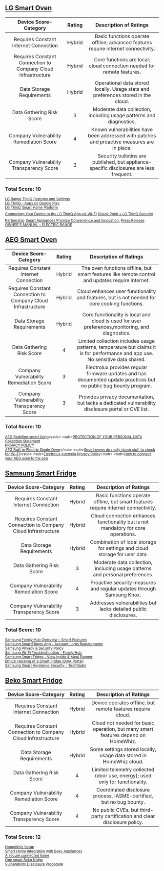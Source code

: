 ## [LG Smart Oven](LG-Oven-Analysis.md)
| Device Score-Category |  Rating | Description of Ratings | 
| :---: | :---: | :---: | 
| Requires Constant Internet Connection | Hybrid | Basic functions operate offline; advanced features require internet connectivity. |
| Requires Constant Connection to Company Cloud Infrastructure | Hybrid | Core functions are local; cloud connection needed for remote features. |
| Data Storage Requirements | Hybrid | Operational data stored locally. Usage stats and preferences stored in the cloud. |
| Data Gathering Risk Score | 3 | Moderate data collection, including usage patterns and diagnostics. |
| Company Vulnerability Remediation Score | 4 | Known vulnerabilities have been addressed with patches and proactive measures are in place. |
| Company Vulnerability Transparency Score | 3 | Security bulletins are published, but appliance-specific disclosures are less frequent.| 

### Total Score: 10

<sub>[LG Range ThinQ Features and Settings](https://www.lg.com/us/support/help-library/lg-range-thinq-features-and-settings--20152599676255)</sub>  
<sub>[LG ThinQ - Apps on Google Play](https://play.google.com/store/apps/details?hl=en_US&id=com.lgeha.nuts)</sub>   
<sub>[LG ThinQ Smart Home Platform](https://www.lg.com/us/lg-thinq)</sub>  
<sub>[Connecting Your Device to the LG ThinQ App via Wi-Fi](https://www.lg.com/us/support/help-library/lg-thinq-connecting-your-device-to-the-lg-thinq-app-via-wi-fi--20153147863991)</sub> 
<sub>[Check Point + LG ThinQ Security Partnership](https://www.checkpoint.com/press-releases/check-point-joins-forces-lg-secure-smart-home-devices/)</sub> 
<sub>[Smart Appliances Promise Convenience and Innovation.](https://www.consumerreports.org/electronics/privacy/smart-appliances-and-privacy-a1186358482/)</sub> 
<sub>[Press Release](https://www.lg.com/us/press-release)</sub> 
<sub>[OWNER'S MANUAL - ELECTRIC RANGE](https://images.thdstatic.com/catalog/pdfImages/3a/3a30b356-0070-467b-8632-16136d513971.pdf)</sub> 

## [AEG Smart Oven](AEG-Oven-Analysis.md)
| Device Score-Category |  Rating | Description of Ratings | 
| :---: | :---: | :---: | 
| Requires Constant Internet Connection | Hybrid | The oven functions offline, but smart features like remote control and updates require internet. |
| Requires Constant Connection to Company Cloud Infrastructure | Hybrid | 	Cloud enhances user functionality and features, but is not needed for core cooking functions. |
| Data Storage Requirements | Hybrid | 	Core functionality is local and cloud is used for user preferences,monitoring, and diagnostics. |
| Data Gathering Risk Score | 4 | Limited collection includes usage patterns, temperature but claims it is for performance and app use.  No sensitive data shared. |
| Company Vulnerability Remediation Score | 3 | 	Electrolux provides regular firmware updates and has documented update practices but no public bug bounty program.  |
| Company Vulnerability Transparency Score | 3 | Provides privacy documentation, but lacks a dedicated vulnerability disclosure portal or CVE list. | 

### Total Score: 10

<sub>[AEG Redefine smart living](https://apps.apple.com/ie/app/aeg/id1599494494?)</sub>  
<sub>[PROTECTION OF YOUR PERSONAL DATA](https://www.electroluxgroup.com/privacy/en/)</sub>   
<sub>[Collection Statement](https://www.electrolux.com.au/privacy/)</sub>  
<sub>[PRIVACY POLICY](https://www.electroluxprofessional.com/au/data-privacy-statement/)</sub>  
<sub>[AEG Built-in Electric Single Oven](https://www.harveynorman.ie/home-appliances/cooking-appliances/ovens/single-ovens/aeg-built-in-electric-single-oven-bpe948730m.html?)</sub> <sub>[Smart ovens do really dumb stuff to check for Wi-Fi](https://www.theregister.com/2023/01/26/smart_ovens_do_dumb_stuff/?)</sub>  
<sub>[Electrolux Australia Privacy Policy](https://shop.aegaustralia.com.au/privacy-policy/?)</sub>   
<sub>[How to connect your AEG oven to the app](https://support.aeg.co.uk/support-articles/article/how-to-connect-your-aeg-oven-to-the-app?srsltid=AfmBOoo51VIrCwyCxVGC4U8XCghLNxq80ch3WJxCZkJZQzaRpHsqez2w&locale=en-GB)</sub>  

## [Samsung Smart Fridge](Samsung-Fridge-Analysis.md)
| Device Score-Category |  Rating | Description of Ratings | 
| :---: | :---: | :---: | 
| Requires Constant Internet Connection | Hybrid | Basic functions operate offline, but smart features require internet connectivity. |
| Requires Constant Connection to Company Cloud Infrastructure | Hybrid | Cloud connection enhances functionality but is not mandatory for core operations. |
| Data Storage Requirements | Hybrid | Combination of local storage for settings and cloud storage for user data. |
| Data Gathering Risk Score | 3 | Moderate data collection, including usage patterns and personal preferences. |
| Company Vulnerability Remediation Score | 4 | Proactive security measures and regular updates through Samsung Knox. |
| Company Vulnerability Transparency Score | 3 | Addresses vulnerabilities but lacks detailed public disclosures. | 

### Total Score: 10

<sub>[Samsung Family Hub Overview – Smart Features](https://www.samsung.com/us/explore/family-hub-refrigerator/overview/)</sub>  
<sub>[Samsung SmartThings App - Account Login Requirements](https://www.samsung.com/us/support/owners/app/family-hub/)</sub>  
<sub>[Samsung Privacy & Security Policy](https://www.samsung.com/us/account/our-approach-to-privacy/)</sub>   
<sub>[Samsung Wi-Fi Troubleshooting – Family Hub](https://www.samsung.com/us/support/troubleshooting/TSG01109770/)</sub>  
<sub>[Samsung Smart Fridge - View Inside & Meal Planner](https://www.samsung.com/us/support/answer/ANS00049761/)</sub>  
<sub>[Ethical Hacking of a Smart Fridge (DiVA Portal)](https://www.diva-portal.org/smash/get/diva2:1596057/FULLTEXT01.pdf)</sub>  
<sub>[Samsung Smart Appliance Security – TechRadar](https://www.techradar.com/computing/heres-why-samsung-has-built-the-worlds-most-secure-smart-fridge-and-a-host-of-other-super-secure-appliances)</sub>


## [Beko Smart Fridge](Beko-Fridge-Analysis.md)
| Device Score-Category |  Rating | Description of Ratings | 
| :---: | :---: | :---: | 
| Requires Constant Internet Connection | Hybrid | Device operates offline, but remote features require cloud. |
| Requires Constant Connection to Company Cloud Infrastructure | Hybrid | Cloud not needed for basic operation, but many smart features depend on HomeWhiz. |
| Data Storage Requirements | Hybrid | Some settings stored locally, usage data stored in HomeWhiz cloud. |
| Data Gathering Risk Score | 4 | Limited telemetry collected (door use, energy); used only for functionality. |
| Company Vulnerability Remediation Score | 4 | Coordinated disclosure process, IASME-certified, but no bug bounty. |
| Company Vulnerability Transparency Score | 4 | No public CVEs, but third-party certification and clear disclosure policy. | 

### Total Score: 12

<sub>[HomeWhiz Setup](https://documents.beko.com/WM/7178571300/en-GB/126007307153201419.html)</sub>  
<sub>[Smart Home Integration with Beko Appliances](https://www.beko.com/gulf/ae-en/Blog/tips-and-tricks/smart-home-integration-with-beko-appliances)</sub>   
<sub>[A secure connected home](https://www.homewhiz.com/security/)</sub>  
<sub>[One smart Beko fridge](https://iasme.co.uk/blog/one-smart-beko-fridge-and-its-journey-to-become-iot-security-assured-a-case-study-with-arcelik/)</sub>  
<sub>[Vulnerability Disclosure Procedure](https://www.bekoplc.com/vulnerability-disclosure-procedure/)</sub>  


